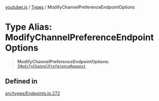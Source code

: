 [youtubei.js](../../../README.md) / [Types](../README.md) / ModifyChannelPreferenceEndpointOptions

# Type Alias: ModifyChannelPreferenceEndpointOptions

> **ModifyChannelPreferenceEndpointOptions**: [`IModifyChannelPreferenceRequest`](../interfaces/IModifyChannelPreferenceRequest.md)

## Defined in

[src/types/Endpoints.ts:272](https://github.com/LuanRT/YouTube.js/blob/eb21af33db708f0355f4fb15881f5d4fabc7b06c/src/types/Endpoints.ts#L272)
